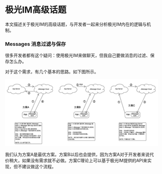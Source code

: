 # 极光IM高级话题

本文描述关于极光IM的高级话题，与开发者一起来分析极光IM内在的逻辑与机制。

### Messages 消息过滤与保存

很多开发者都有这个疑问：使用极光IM来做聊天，但我自己要做消息的过滤、保存怎么办。

对于这个需求，有几个基本的思路。如下图所示。

![messages_to_appserver](image/jmessage_messages_to_appserver.png)

我们认为方案A是最优方案。方案B以后也会提供，因为方案A对于开发者来说代价稍大，如果没有需求就不必做。方案C理论上可以基于极光IM提供的API来实现，但不建议做这个流程。



